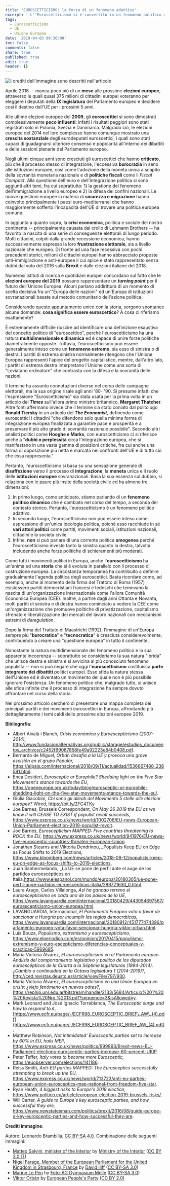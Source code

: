 ```yaml
---
title: 'EUROSCETTICISMO: la forza di un fenomeno adattivo'
excerpt: ' L''Euroscetticismo si è convertito in un fenomeno politico multidimensionale che è cresciuto molto nei paesi membri dell''Unione Europea. La sua natura adattativa e dinamica costituisce una sfida storica per il processo d''integrazione europea. In questo articolo l''autore cercherà di inquadrare gli aspetti politologici principali di questo movimento politico che investe la vita quotidiana di milioni di cittadini europei. '
tags:
  - Euroscetticismo
  - UE
  - Unione Europea
date: '2019-04-03 09:30:00'
toc: false
comments: false
share: true
published: true
edit: true
header: {}
---
```

![](/assets/images/euroscetticismo_-la-forza-di-un-fenomeno-adattivo.jpg "I crediti dell'immagine sono descritti nell'articolo")

Aprile 2018 -- manca poco più di un **mese** alle prossime **elezioni europee**, attraverso le quali quasi 375 milioni di cittadini europei voteranno per eleggere i deputati della **IX legislatura** del Parlamento europeo e decidere così il destino dell'UE per i prossimi 5 anni.

Alle ultime elezioni europee del **2009**, gli **euroscettici** si sono dimostrati complessivamente **poco influenti**: infatti i risultati peggiori sono stati registrati solo in Polonia, Svezia e Danimarca. Malgrado ciò, le elezioni europee del 2014 nel loro complesso hanno comunque mostrato una **crescita sostanziale** degli eurodeputati euroscettici, i quali sono stati capaci di guadagnarsi ulteriore consenso e popolarità all'interno dei dibattiti e delle sessioni plenarie del Parlamento europeo.

Negli ultimi cinque anni sono cresciuti gli euroscettici che hanno **criticato**, più che il processo stesso di integrazione, l'eccessiva **burocrazia** in seno alle istituzioni europee, così come l'adozione della moneta unica a scapito della sovranità monetaria nazionale e di **politiche fiscali** come il _Fiscal Compact_. Alla questione dell'euro e dell'integrazione politica si sono aggiunti altri temi, fra cui soprattutto: 1) la gestione del fenomeno dell'immigrazione a livello europeo e 2) la difesa dei confini nazionali. Le nuove questioni europee in materia di **sicurezza e migrazione** hanno coinvolto principalmente i paesi euro-mediterranei che hanno maggiormente sofferto l'incapacità dell'UE di trovare una politica europea comune.

In aggiunta a quanto sopra, la **crisi economica**, politica e sociale del nostro continente -- principalmente causata dal crollo di Lehmann Brothers -- ha favorito la nascita di una serie di conseguenze elettorali di lungo periodo. Molti cittadini, colpiti dalla grande recessione economica, hanno successivamente espresso la loro **frustrazione elettorale**, sia a livello nazionale che europeo. Di fronte ad una fase recessiva con pochi precedenti storici, milioni di cittadini europei hanno abbracciato proposte anti-immigrazione e anti-europee il cui apice è stato rappresentato senza dubbi dal voto del 2016 sulla **Brexit** e dalle elezioni italiane del 2018.

Numerosi istituti di ricerca e quotidiani europei concordano sul fatto che le **elezioni europee del 2019** possano rappresentare un **_turning point_** per il futuro dell'Unione Europea. Alcuni parlano addirittura di un momento di scelta decisiva fra un'"Europa delle nazioni" ed un'Europa di istituzioni sovranazionali basate sul metodo comunitario dell'azione politica.

Considerando questo appuntamento unico con la storia, sorgono spontanee alcune domande: **cosa significa essere euroscettico**? A cosa ci riferiamo esattamente?

È estremamente difficile riuscire ad identificare una definizione esaustiva del concetto politico di "euroscettico", perché l'euroscetticismo ha una natura **multidimensionale e dinamica** ed è capace di unire forze politiche diametralmente opposte. Tuttavia, l'euroscetticismo può essere generalmente inteso come un **fenomeno estremo**, sia esso di sinistra o di destra. I partiti di estrema sinistra normalmente ritengono che l'Unione Europea rappresenti l'apice del progetto capitalistico, mentre, dall'altro lato, i partiti di estrema destra interpretano l'Unione come una sorta di "Leviatano ordinatore" che contrasta con la difesa e la sovranità delle nazioni.

Il termine ha assunto connotazioni diverse nel corso delle campagne elettorali, ma la sua origine risale agli anni '80- '90. Si presume infatti che l'espressione "Euroscetticismo" sia stata usata per la prima volta in un articolo del **_Times_** sull'allora primo ministro britannico, **Margaret Thatcher**. Altre fonti affermano invece che il termine sia stato coniato dal politologo **Ronald Tiersky** in un articolo del **_The Economist_**, definendo come euroscettici i cittadini "che difendono solo quella minima forma di integrazione europea finalizzata a garantire pace e prosperità e a preservare il più alto grado di sovranità nazionale possibile". Secondo altri analisti politici come **Hooghe e Marks**, con euroscetticismo ci si riferisce anche a "**dubbi o perplessità** circa l'integrazione europea, che si manifestano in una vasta gamma di posizioni critiche, fra cui anche una forma di opposizione più netta e marcata nei confronti dell'UE e di tutto ciò che essa rappresenta."

Pertanto, l'euroscetticismo si basa su una sensazione generale di **disaffezione** verso il processo di **integrazione**, la **moneta** unica e il ruolo delle **istituzioni europee** sovranazionali. Basa la sua essenza sul dubbio, si relaziona con le paure più insite della società civile ed ha almeno tre dimensioni:

1. In primo luogo, come anticipato, stiamo parlando di un **fenomeno politico dinamico** che è cambiato nel corso del tempo, a seconda del contesto storico. Pertanto, l'euroscetticismo è un fenomeno politico adattivo.
2. In secondo luogo, l'euroscetticismo non può essere inteso come espressione di un'unica ideologia politica, poiché esso racchiude in sé **vari attori politici** come partiti, movimenti sociali, istituzioni nazionali, cittadini e la società civile.
3. Infine, **non** si può parlare di una corrente politica **omogenea** perché l'euroscetticismo investe tanto la sinistra quanto la destra, talvolta includendo anche forze politiche di schieramenti più moderati.

Come tutti i movimenti politici in Europa, anche l'**euroscetticismo** ha un'anima ed una **storia** che si è evoluta in parallelo con il processo di costruzione europea. La circostanza temporanea ha contribuito a definire gradualmente l'agenda politica degli euroscettici. Basta ricordare come, ad esempio, anche al momento della firma del Trattato di Roma (1957) esistessero partiti democristiani francesi e tedeschi che temevano la nascita di un'organizzazione internazionale come l'allora Comunità Economica Europea (CEE). Inoltre, a partire dagli anni Ottanta e Novanta, molti partiti di sinistra e di destra hanno cominciato a vedere la CEE come un'organizzazione che promuove politiche di privatizzazione, capitalismo sfrenato e liberalizzazione dei mercati del lavoro nazionali con meccanismi estremi di _deregulation_.

Dopo la firma del Trattato di Maastricht (1992), l'immagine di un'Europa sempre più "**burocratica**" e "**tecnocratica**" è cresciuta considerevolmente, contribuendo a creare una "questione europea" in tutto il continente.

Nonostante la natura multidimensionale del fenomeno politico e la sua apparente incoerenza -- soprattutto se consideriamo la sua natura "ibrida" che unisce destra e sinistra e si avvicina al più conosciuto fenomeno populista -- non si può negare che oggi l'**euroscetticismo** costituisca **parte integrante dei dibattiti** politici europei. Esso sfida la natura stessa dell'Unione ed è diventato un movimento del quale non è più possibile ignorare l'esistenza. Un fenomeno politico che, malgrado tutto, si unisce alle sfide infinite che il processo di integrazione ha sempre dovuto affrontare nel corso della storia.

Nel prossimo articolo cercherò di presentare una mappa completa dei principali partiti e dei movimenti euroscettici in Europa, affrontando più dettagliatamente i temi caldi delle prossime elezioni europee 2019.

**Bibliografia**:

* Albert Aixalà i Blanch, _Crisis económica y Euroescepticismo (2007-2014),_ <http://www.fundacionalternativas.org/public/storage/estudios_documentos_archivos/c2452f69087858fe49a92223e84b0408.pdf>.
* Bernardo de Miguel, _Orbán desafía a la UE y provoca una grave escisión en el grupo Popular,_ <https://elpais.com/internacional/2018/09/11/actualidad/1536667488_238591.html>.
* Enea Desideri, _Eurosceptic or Europhile? Shedding light on the Five Star Movement's stance towards the EU_, <https://openeurope.org.uk/today/blog/eurosceptic-or-europhile-shedding-light-on-the-five-star-movements-stance-towards-the-eu/>.
* Giulia Giacobini, _Chi sono gli alleati del Movimento 5 stelle alle elezioni europee?_ Wired, <https://bit.ly/2FC4TKy>
* Joe Barnes, Brussels Correspondent, _On May 26 2019 the EU as we know it will CEASE TO EXIST ­if populist revolt succeeds,_ <https://www.express.co.uk/news/world/1002706/EU-news-European-Union-Parliament-election-2019-populist-revolt>.
* Joe Barnes, _Euroscepticism MAPPED: Five countries threatening to ROCK the EU_, <https://www.express.co.uk/news/world/941976/EU-news-five-eurosceptic-countries-threaten-European-Union>.
* Jonathan Stearns and Viktoria Dendrinou, _Populists Keep EU on Edge as Focus Shifts to 2019 Elections, <https://www.bloomberg.com/news/articles/2018-08-12/populists-keep-eu-on-edge-as-focus-shifts-to-2019-elections>. 
* Juan Sanhermelando, _La UE se pone de perfil ante el auge de los partidos euroescépticos en Italia,<https://www.elespanol.com/mundo/europa/20180305/ue-pone-perfil-auge-partidos-euroescepticos-italia/289721630_0.html>.
* Laura Arago, Carles Villalonga, _Así ha ganado terreno el euroescepticismo en cada uno de los países de la UE,_ <https://www.lavanguardia.com/internacional/20180429/443054697567/euroescepticismo-union-europea.html>.
* LAVANGUARDIA, Internacional, _El Parlamento Europeo vota a favor de sancionar a Hungría por incumplir las reglas democráticas,_ <https://www.lavanguardia.com/internacional/20180912/451777474396/parlamento-europeo-vota-favor-sencionar-hungria-viktor-orban.html>.
* Luis Bouza, _Populismo, extremismo y euroescepticismo,_ <https://www.elperiodico.com/es/opinion/20170415/populismo-extremismo-y-euro-escepticismo-diferencias-conceptuales-y-practicas-5969695>. 
* María Victoria Álvarez, _El euroescepticismo en el Parlamento europeo. Análisis del comportamiento legislativo y político de los diputados euroescépticos de la Cuarta a la Séptima legislaturas (1994-2014). ¿Cambio o continuidad en la Octava legislatura 1 (2014-2019)?,_ <http://ced.revistas.deusto.es/article/viewFile/797/930>. 
* María Victoria Álvarez, _El euroescepticismo en una Unión Europea en crisis: ¿viejo fenómeno en nuevos odres?_, <https://rephip.unr.edu.ar/bitstream/handle/2133/5684/Articulo%201%20%20Revista%20Nro.%2013.pdf?sequence=3&isAllowed=y>.
* Mark Leonard and José Ignacio Torreblanca, _The Eurosceptic surge and how to respond to it_, [https://www.ecfr.eu/page/-/ECFR98_EUROSCEPTIC_BRIEF\_AW\_(4).pdf](https://www.ecfr.eu/page/-/ECFR98_EUROSCEPTIC_BRIEF_AW_(4).pdf).
* Matthew Robinson, _Not intimidated' Eurosceptic parties set to increase by 60% in EU, hails MEP,_ <https://www.express.co.uk/news/politics/999893/Brexit-news-EU-Parliament-elections-eurosceptic-parties-increase-60-percent-UKIP>.
* Peter Teffer, _Italy votes to become more Eurosceptic,_ <https://euobserver.com/elections/141186>.
* Reiss Smith, _Anti-EU parties MAPPED: The Eurosceptics successfully attempting to break up the EU_, <https://www.express.co.uk/news/world/713723/anti-eu-parties-european-union-eurosceptics-map-national-front-freedom-five-star>.
* Ryan Heath, _4 biggest risks to Europe's 2019 election,_ <https://www.politico.eu/article/european-election-2019-brussels-risks/>.
* Will Carter, _A guide to Europe's key eurosceptic parties, and how successful they are,_ <https://www.newstatesman.com/politics/brexit/2016/08/guide-europe-s-key-eurosceptic-parties-and-how-successful-they-are>.

**Crediti immagine**:

Autore: Leonardo Brambilla, [CC BY-SA 4.0](https://creativecommons.org/licenses/by-sa/4.0/). Combinazione delle seguenti immagini:

* [Matteo Salvini, minister of the Interior](https://commons.wikimedia.org/wiki/File:Matteo_Salvini_Viminale_crop.jpg) by [Ministry of the Interior](http://www.interno.gov.it/it/ministero/matteo-salvini) ([CC BY 3.0 IT](https://creativecommons.org/licenses/by/3.0/it/))
* [Nigel Farage, Member of the European Parliament for the United Kingdom in Strasbourg, France](https://it.m.wikipedia.org/wiki/File:Nigel_Farage_MEP_1,_Strasbourg_-_Diliff.jpg) by [David Iliff](https://commons.wikimedia.org/wiki/User:Diliff) ([CC BY-SA 3.0](https://creativecommons.org/licenses/by-sa/3.0/))
* [Marine Le Pen](https://commons.wikimedia.org/wiki/File:Le_Pen,_Marine-9586.jpg) by [Foto-AG Gymnasium Melle](https://commons.wikimedia.org/wiki/User:Foto-AG_Gymnasium_Melle) ([CC BY-SA 3.0](https://creativecommons.org/licenses/by-sa/3.0/))
* [Viktor Orbán](https://www.flickr.com/photos/eppofficial/13581867193) by [European People's Party](https://www.flickr.com/photos/eppofficial/) ([CC BY 2.0)](https://creativecommons.org/licenses/by/2.0/)
